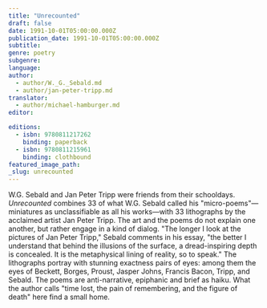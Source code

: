 ```yaml
---
title: "Unrecounted"
draft: false
date: 1991-10-01T05:00:00.000Z
publication_date: 1991-10-01T05:00:00.000Z
subtitle:
genre: poetry
subgenre:
language:
author:
  - author/W._G._Sebald.md
  - author/jan-peter-tripp.md
translator:
  - author/michael-hamburger.md
editor:

editions:
  - isbn: 9780811217262
    binding: paperback
  - isbn: 9780811215961
    binding: clothbound
featured_image_path:
_slug: unrecounted
---
```


W.G. Sebald and Jan Peter Tripp were friends from their schooldays. _Unrecounted_ combines 33 of what W.G. Sebald called his "micro-poems"—miniatures as unclassifiable as all his works—with 33 lithographs by the acclaimed artist Jan Peter Tripp. The art and the poems do not explain one another, but rather engage in a kind of dialog. "The longer I look at the pictures of Jan Peter Tripp," Sebald comments in his essay, "the better I understand that behind the illusions of the surface, a dread-inspiring depth is concealed. It is the metaphysical lining of reality, so to speak." The lithographs portray with stunning exactness pairs of eyes: among them the eyes of Beckett, Borges, Proust, Jasper Johns, Francis Bacon, Tripp, and Sebald. The poems are anti-narrative, epiphanic and brief as haiku. What the author calls "time lost, the pain of remembering, and the figure of death" here find a small home.

